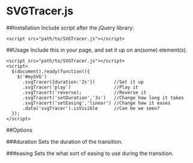 SVGTracer.js
============

##Installation
Include script after the jQuery library:
```
<script src="path/to/SVGTracer.js"></script>
```

##Usage
Include this in your page, and set it up on an(some) element(s).
```
<script src="path/to/SVGTracer.js"></script>
<script>
  $(document).ready(function(){
    $('#mySVG')
      .svgTracer({duration:'2s'})       //Set it up
      .svgTracer('play')                //Play it
      .svgTracert('reverse);            //Reverse it
      .svgTracert('setDuration','3s')   //Change how long it takes
      .svgTracert('setEasing','linear') //Change how it eases
      .data('svgTracer').isVisible      //Can be we seen?
  });
</script>
```

##Options

###duration
Sets the duration of the transition.

###easing
Sets the what sort of easing to use during the transition.
